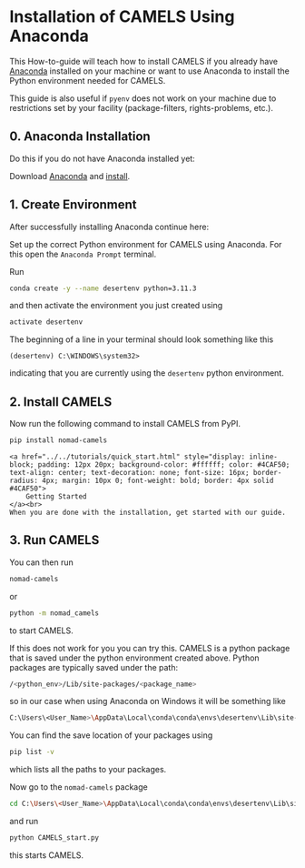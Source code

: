 # Installation of CAMELS Using Anaconda

This How-to-guide will teach how to install CAMELS if you already have [Anaconda](https://www.anaconda.com/) installed on your machine or want to use Anaconda to install the Python environment needed for CAMELS.

This guide is also useful if `pyenv` does not work on your machine due to restrictions set by your facility (package-filters, rights-problems, etc.).

## 0. Anaconda Installation

Do this if you do not have Anaconda installed yet:

Download [Anaconda](https://www.anaconda.com/download) and [install](https://docs.anaconda.com/anaconda/install/).

## 1. Create Environment

After successfully installing Anaconda continue here:

Set up the correct Python environment for CAMELS using Anaconda. For this open the `Anaconda Prompt` terminal. 

Run 

```bash
conda create -y --name desertenv python=3.11.3 
```
and then activate the environment you just created using

```bash
activate desertenv
```
The beginning of a line in your terminal should look something like this  
```
(desertenv) C:\WINDOWS\system32> 
```
indicating that you are currently using the `desertenv` python environment.

## 2. Install CAMELS

Now run the following command to install CAMELS from PyPI.

```bash
pip install nomad-camels
```


```{note}
<a href="../../tutorials/quick_start.html" style="display: inline-block; padding: 12px 20px; background-color: #ffffff; color: #4CAF50; text-align: center; text-decoration: none; font-size: 16px; border-radius: 4px; margin: 10px 0; font-weight: bold; border: 4px solid #4CAF50">
    Getting Started
</a><br>
When you are done with the installation, get started with our guide. 
```

## 3. Run CAMELS

You can then run

```bash
nomad-camels
```

 or  

```bash
python -m nomad_camels
```

to start CAMELS.

If this does not work for you you can try this.
CAMELS is a python package that is saved under the python environment created above. Python packages are typically saved under the path:

```bash
/<python_env>/Lib/site-packages/<package_name>
``` 

so in our case when using Anaconda on Windows it will be something like

```bash
C:\Users\<User_Name>\AppData\Local\conda\conda\envs\desertenv\Lib\site-packages
```

You can find the save location of your packages using 

```bash
pip list -v
```

which lists all the paths to your packages.

Now go to the `nomad-camels` package 

```bash
cd C:\Users\<User_Name>\AppData\Local\conda\conda\envs\desertenv\Lib\site-packages\nomad-camels\
```

and run

```bash
python CAMELS_start.py
```

this starts CAMELS.
